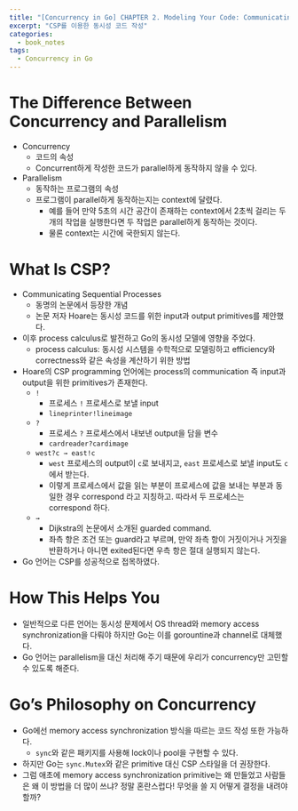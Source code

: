 ```yaml
---
title: "[Concurrency in Go] CHAPTER 2. Modeling Your Code: Communicating Sequential Processes"
excerpt: "CSP를 이용한 동시성 코드 작성"
categories:
  - book_notes
tags:
  - Concurrency in Go
---
```


# The Difference Between Concurrency and Parallelism

- Concurrency
    - 코드의 속성
    - Concurrent하게 작성한 코드가 parallel하게 동작하지 않을 수 있다.
- Parallelism
    - 동작하는 프로그램의 속성
    - 프로그램이 parallel하게 동작하는지는 context에 달렸다.
        - 예를 들어 만약 5초의 시간 공간이 존재하는 context에서 2초씩 걸리는 두 개의 작업을 실행한다면 두 작업은 parallel하게 동작하는 것이다.
        - 물론 context는 시간에 국한되지 않는다.

# What Is CSP?

- Communicating Sequential Processes
    - 동명의 논문에서 등장한 개념
    - 논문 저자 Hoare는 동시성 코드를 위한 input과 output primitives를 제안했다.
- 이후 process calculus로 발전하고 Go의 동시성 모델에 영향을 주었다.
    - process calculus: 동시성 시스템을 수학적으로 모델링하고 efficiency와 correctness와 같은 속성을 계산하기 위한 방법
- Hoare의 CSP programming 언어에는 process의 communication 즉 input과 output을 위한 primitives가 존재한다.
    - `!`
        - 프로세스 `!` 프로세스로 보낼 input
        - `lineprinter!lineimage`
    - `?`
        - 프로세스 `?` 프로세스에서 내보낸 output을 담을 변수
        - `cardreader?cardimage`
    - `west?c → east!c`
        - `west` 프로세스의 output이 `c`로 보내지고, `east` 프로세스로 보낼 input도 `c`에서 받는다.
        - 이렇게 프로세스에서 값을 읽는 부분이 프로세스에 값을 보내는 부분과 동일한 경우 correspond 라고 지칭하고. 따라서 두 프로세스는 correspond 하다.
    - `→`
        - Dijkstra의 논문에서 소개된 guarded command.
        - 좌측 항은 조건 또는 guard라고 부르며, 만약 좌측 항이 거짓이거나 거짓을 반환하거나 아니면 exited된다면 우측 항은 절대 실행되지 않는다.
- Go 언어는 CSP를 성공적으로 접목하였다.

# How This Helps You

- 일반적으로 다른 언어는 동시성 문제에서 OS thread와 memory access synchronization을 다뤄야 하지만 Go는 이를 gorountine과 channel로 대체했다.
- Go 언어는 parallelism을 대신 처리해 주기 때문에 우리가 concurrency만 고민할 수 있도록 해준다.

# Go’s Philosophy on Concurrency

- Go에선 memory access synchronization 방식을 따르는 코드 작성 또한 가능하다.
    - `sync`와 같은 패키지를 사용해 lock이나 pool을 구현할 수 있다.
- 하지만 Go는 `sync.Mutex`와 같은 primitive 대신 CSP 스타일을 더 권장한다.
- 그럼 애초에 memory access synchronization primitive는 왜 만들었고 사람들은 왜 이 방법을 더 많이 쓰냐? 정말 혼란스럽다! 무엇을 쓸 지 어떻게 결정을 내려야 할까?
